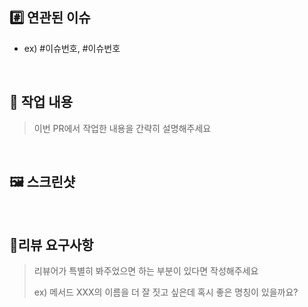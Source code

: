 ## #️⃣ 연관된 이슈

- ex) #이슈번호, #이슈번호

<br>

## 📝 작업 내용

> 이번 PR에서 작업한 내용을 간략히 설명해주세요

<br>

## 🖼 스크린샷

<br>

## 💬리뷰 요구사항

> 리뷰어가 특별히 봐주었으면 하는 부분이 있다면 작성해주세요
>
> ex) 메서드 XXX의 이름을 더 잘 짓고 싶은데 혹시 좋은 명칭이 있을까요?
